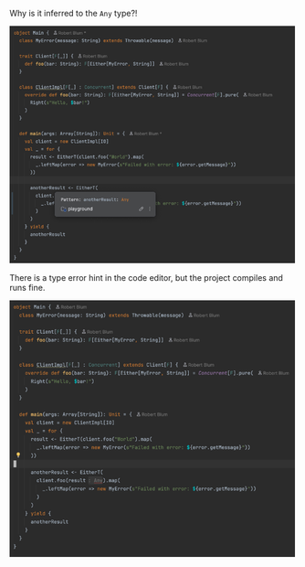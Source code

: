 Why is it inferred to the `Any` type?!

<img src="images/img.png" width="500">

There is a type error hint in the code editor, but the project compiles and runs fine.

<img src="images/img_1.png" width="500">
